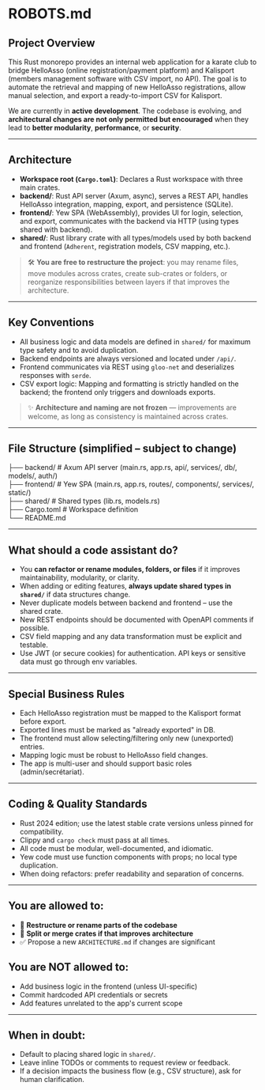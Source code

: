 # ROBOTS.md

## Project Overview

This Rust monorepo provides an internal web application for a karate club to bridge HelloAsso (online registration/payment platform) and Kalisport (members management software with CSV import, no API). The goal is to automate the retrieval and mapping of new HelloAsso registrations, allow manual selection, and export a ready-to-import CSV for Kalisport.

We are currently in **active development**. The codebase is evolving, and **architectural changes are not only permitted but encouraged** when they lead to **better modularity**, **performance**, or **security**.

---

## Architecture

- **Workspace root (`Cargo.toml`)**: Declares a Rust workspace with three main crates.
- **backend/**: Rust API server (Axum, async), serves a REST API, handles HelloAsso integration, mapping, export, and persistence (SQLite).
- **frontend/**: Yew SPA (WebAssembly), provides UI for login, selection, and export, communicates with the backend via HTTP (using types shared with backend).
- **shared/**: Rust library crate with all types/models used by both backend and frontend (`Adherent`, registration models, CSV mapping, etc.).

> 🛠️ **You are free to restructure the project**: you may rename files, move modules across crates, create sub-crates or folders, or reorganize responsibilities between layers if that improves the architecture.

---

## Key Conventions

- All business logic and data models are defined in `shared/` for maximum type safety and to avoid duplication.
- Backend endpoints are always versioned and located under `/api/`.
- Frontend communicates via REST using `gloo-net` and deserializes responses with `serde`.
- CSV export logic: Mapping and formatting is strictly handled on the backend; the frontend only triggers and downloads exports.

> ✨ **Architecture and naming are not frozen** — improvements are welcome, as long as consistency is maintained across crates.

---

## File Structure (simplified – subject to change)

├── backend/ # Axum API server (main.rs, app.rs, api/, services/, db/, models/, auth/)  
├── frontend/ # Yew SPA (main.rs, app.rs, routes/, components/, services/, static/)  
├── shared/ # Shared types (lib.rs, models.rs)  
├── Cargo.toml # Workspace definition  
└── README.md  

---

## What should a code assistant do?

- You **can refactor or rename modules, folders, or files** if it improves maintainability, modularity, or clarity.
- When adding or editing features, **always update shared types in `shared/`** if data structures change.
- Never duplicate models between backend and frontend – use the shared crate.
- New REST endpoints should be documented with OpenAPI comments if possible.
- CSV field mapping and any data transformation must be explicit and testable.
- Use JWT (or secure cookies) for authentication. API keys or sensitive data must go through env variables.

---

## Special Business Rules

- Each HelloAsso registration must be mapped to the Kalisport format before export.
- Exported lines must be marked as "already exported" in DB.
- The frontend must allow selecting/filtering only new (unexported) entries.
- Mapping logic must be robust to HelloAsso field changes.
- The app is multi-user and should support basic roles (admin/secrétariat).

---

## Coding & Quality Standards

- Rust 2024 edition; use the latest stable crate versions unless pinned for compatibility.
- Clippy and `cargo check` must pass at all times.
- All code must be modular, well-documented, and idiomatic.
- Yew code must use function components with props; no local type duplication.
- When doing refactors: prefer readability and separation of concerns.

---

## You are allowed to:

- 🔧 **Restructure or rename parts of the codebase**
- 🔧 **Split or merge crates if that improves architecture**
- ✅ Propose a new `ARCHITECTURE.md` if changes are significant

## You are NOT allowed to:

- Add business logic in the frontend (unless UI-specific)
- Commit hardcoded API credentials or secrets
- Add features unrelated to the app's current scope

---

## When in doubt:

- Default to placing shared logic in `shared/`.
- Leave inline TODOs or comments to request review or feedback.
- If a decision impacts the business flow (e.g., CSV structure), ask for human clarification.
